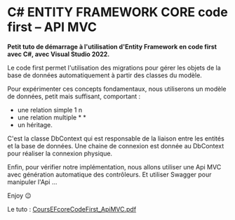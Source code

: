# C# ENTITY FRAMEWORK CORE code first – API MVC 

**Petit tuto de démarrage à l'utilisation d'Entity Framework en code first avec C#, avec Visual Studio 2022.**

Le code first permet l'utilisation des migrations pour gérer les objets de la base de données automatiquement à partir des classes du modèle.

Pour expérimenter ces concepts fondamentaux, nous utiliserons un modèle de données, petit mais suffisant, comportant :
- une relation simple 1 n
- une relation multiple * *
- un héritage.

C'est la classe DbContext qui est responsable de la liaison entre les entités et la base de données.
Une chaine de connexion est donnée au DbContext pour réaliser la connexion physique.

Enfin, pour vérifier notre implémentation, nous allons utiliser une Api MVC avec génération automatique des contrôleurs.
Et utiliser Swagger pour manipuler l'Api ...

Enjoy 😉

Le tuto : <a href="https://github.com/nclavere/TutoEFcodefirstApiMVCcore/CoursEFcoreCodeFirst_ApiMVC.pdf" target="_blank">CoursEFcoreCodeFirst_ApiMVC.pdf</a>
